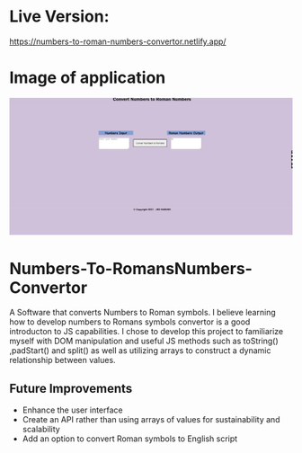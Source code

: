 # Live Version:
https://numbers-to-roman-numbers-convertor.netlify.app/ 

# Image of application
![alt text](https://github.com/jedhabush/Numbers-To-RomansNumbers-Convertor/blob/main/Numbers2RomansIMG.png)

# Numbers-To-RomansNumbers-Convertor

A Software that converts Numbers to Roman symbols. I believe learning how to develop numbers to Romans symbols convertor is a good introducton to JS capabilities. I chose to develop this project to familiarize myself with DOM manipulation and useful JS methods such as toString() ,padStart() and split() as well as utilizing arrays to construct a dynamic relationship between values.

## Future Improvements
- Enhance the user interface
- Create an API rather than using arrays of values for sustainability and scalability
- Add an option to convert Roman symbols to English script

